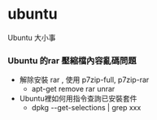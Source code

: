 ubuntu
======

Ubuntu 大小事

### Ubuntu 的rar 壓縮檔內容亂碼問題

* 解除安裝 rar , 使用 p7zip-full, p7zip-rar
    * apt-get remove rar unrar
* Ubuntu裡如何用指令查詢已安裝套件
    * dpkg --get-selections | grep xxx
